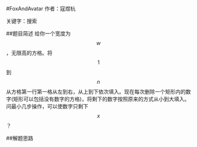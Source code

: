 #FoxAndAvatar
作者：寇煜杭

关键字：搜索

##题目简述
 给你一个宽度为$$w$$，无限高的方格。将$$1$$到$$n$$从方格第一行第一格从左到右，从上到下依次填入。现在每次删除一个矩形内的数字(矩形可以包括没有数字的方格)，将剩下的数字按照原来的方式从小到大填入。问最小几步操作，可以使数字只剩下$$x$$？

##解题思路